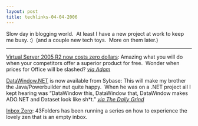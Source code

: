 ```yaml
---
layout: post
title: techlinks-04-04-2006
---
```

Slow day in blogging world.  At least I have a new project at work to
keep me busy. :)  (and a couple new tech toys.  More on them later.)

* * * * *

[Virtual Server 2005 R2 now costs zero
dollars](http://www.microsoft.com/windowsserversystem/virtualserver/software/default.mspx):
Amazing what you will do when your competitors offer a superior product
for free.  Wonder when prices for Office will be slashed? *[via
Adam](/adam/archive/2006/04/03/virtual_server_free.aspx)*

[DataWindow.NET](http://www.sybase.com/products/developmentintegration/datawindownet)
is now available from Sybase: This will make my brother the
Java/Powerbuilder nut quite happy.  When he was on a .NET project all I
kept hearing was “DataWindow this, DataWindow that, DataWindow makes
ADO.NET and Dataset look like sh\*t.” *[via The Daily
Grind](http://www.larkware.com/dg5/TheDailyGrind853.html)*

[Inbox Zero](http://www.43folders.com/izero/): 43Folders has been
running a series on how to experience the lovely zen that is an empty
inbox.
